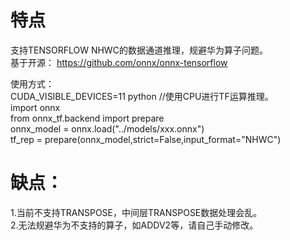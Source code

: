 # 特点
支持TENSORFLOW NHWC的数据通道推理，规避华为算子问题。</br>
基于开源：
https://github.com/onnx/onnx-tensorflow

使用方式：</br>
CUDA_VISIBLE_DEVICES=11 python //使用CPU进行TF运算推理。</br>
import onnx</br>
from onnx_tf.backend import prepare</br>
onnx_model = onnx.load("../models/xxx.onnx")</br>
tf_rep = prepare(onnx_model,strict=False,input_format="NHWC")</br>

# 缺点：
1.当前不支持TRANSPOSE，中间层TRANSPOSE数据处理会乱。</br>
2.无法规避华为不支持的算子，如ADDV2等，请自己手动修改。</br>
